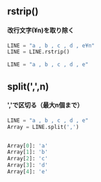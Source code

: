 ## rstrip()
#### 改行文字(¥n)を取り除く
 ```python
 LINE = "a , b , c , d , e¥n"
 LINE = LINE.rstrip()
 
 LINE = "a , b , c , d , e"
 ```
 ## split(',',n)
 #### ','で区切る（最大n個まで）
 ```python
 LINE = "a , b , c , d , e"
 Array = LINE.split(',')
 
 
 Array[0]: 'a'
 Array[1]: 'b'
 Array[2]: 'c'
 Array[3]: 'd'
 Array[4]: 'e'
 ```
